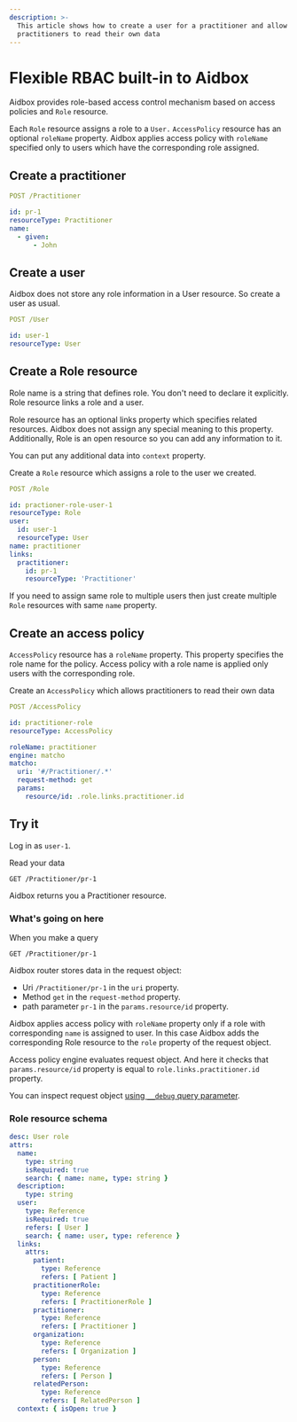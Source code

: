```yaml
---
description: >-
  This article shows how to create a user for a practitioner and allow
  practitioners to read their own data
---
```


# Flexible RBAC built-in to Aidbox

Aidbox provides role-based access control mechanism based on access policies and `Role` resource.

Each `Role` resource assigns a role to a `User.` `AccessPolicy` resource has an optional `roleName` property. Aidbox applies access policy with `roleName` specified only to users which have the corresponding role assigned.

## Create a practitioner

```yaml
POST /Practitioner

id: pr-1
resourceType: Practitioner
name:
  - given:
      - John
```

## Create a user

Aidbox does not store any role information in a User resource. So create a user as usual.

```yaml
POST /User

id: user-1
resourceType: User
```

## Create a Role resource

Role name is a string that defines role. You don't need to declare it explicitly. Role resource links a role and a user.

Role resource has an optional links property which specifies related resources. Aidbox does not assign any special meaning to this property. Additionally, Role is an open resource so you can add any information to it.

You can put any additional data into `context` property.&#x20;

Create a `Role` resource which assigns a role to the user we created.

```yaml
POST /Role

id: practioner-role-user-1
resourceType: Role
user:
  id: user-1
  resourceType: User
name: practitioner
links:
  practitioner:
    id: pr-1
    resourceType: 'Practitioner'
```

If you need to assign same role to multiple users then just create multiple `Role` resources with same `name` property.

## Create an access policy

`AccessPolicy` resource has a `roleName` property. This property specifies the role name for the policy. Access policy with a role name is applied only users with the corresponding role.

Create an `AccessPolicy` which allows practitioners to read their own data

```yaml
POST /AccessPolicy

id: practitioner-role
resourceType: AccessPolicy

roleName: practitioner
engine: matcho
matcho:
  uri: '#/Practitioner/.*'
  request-method: get
  params:
    resource/id: .role.links.practitioner.id
```

## Try it

Log in as `user-1`.

Read your data

```http
GET /Practitioner/pr-1
```

Aidbox returns you a Practitioner resource.

### What's going on here

When you make a query

```
GET /Practitioner/pr-1
```

Aidbox router stores data in the request object:

* Uri `/Practitioner/pr-1` in the `uri` property.
* Method `get` in the `request-method` property.
* path parameter `pr-1` in the `params.resource/id` property.

Aidbox applies access policy with `roleName` property only if a role with corresponding `name` is assigned to user. In this case Aidbox adds the corresponding Role resource to the `role` property of the request object.

Access policy engine evaluates request object. And here it checks that `params.resource/id` property is equal to `role.links.practitioner.id` property.

You can inspect request object [using `__debug` query parameter](../debug.md#\_\_debug-query-string-parameter).

### Role resource schema

```yaml
desc: User role
attrs:
  name:
    type: string
    isRequired: true
    search: { name: name, type: string }
  description:
    type: string
  user:
    type: Reference
    isRequired: true
    refers: [ User ]
    search: { name: user, type: reference }
  links:
    attrs:
      patient:
        type: Reference
        refers: [ Patient ]
      practitionerRole:
        type: Reference
        refers: [ PractitionerRole ]
      practitioner:
        type: Reference
        refers: [ Practitioner ]
      organization:
        type: Reference
        refers: [ Organization ]
      person:
        type: Reference
        refers: [ Person ]
      relatedPerson:
        type: Reference
        refers: [ RelatedPerson ]
  context: { isOpen: true }
```
